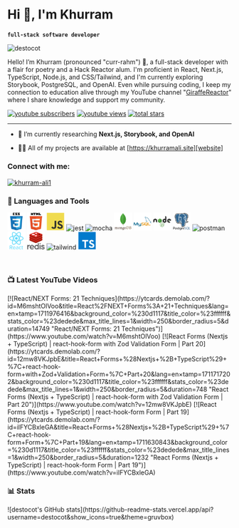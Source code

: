 # Hi 👋, I'm Khurram
**`full-stack software developer`**
<p>
  <img src="https://komarev.com/ghpvc/?username=destocot&label=Profile%20views&color=0e75b6&style=flat" alt="destocot" />
</p>

Hello! I’m Khurram (pronounced "curr-rahm") 👋, a full-stack developer with a flair for poetry and a Hack Reactor alum. I'm proficient in React, Next.js, TypeScript, Node.js, and CSS/Tailwind, and I'm currently exploring Storybook, PostgreSQL, and OpenAI. Even while pursuing coding, I keep my connection to education alive through my YouTube channel "[GiraffeReactor][youtube]" where I share knowledge and support my community. 

 <p align="left">
      <a href="https://www.youtube.com/c/giraffereactor?sub_confirmation=1">
         <img alt="youtube subscribers" title="Subscribe to my YouTube channel" src="https://custom-icon-badges.demolab.com/youtube/channel/subscribers/UCtUA3gHBQwxn5C2L5xMRF0Q?color=%23E05D44&label=SUBSCRIBE&logo=video&logoColor=white&style=for-the-badge&labelColor=CE4630"/></a> 
      <a href="https://www.youtube.com/c/giraffereactor">
         <img alt="youtube views" title="YouTube views" src="https://custom-icon-badges.demolab.com/youtube/channel/views/UCtUA3gHBQwxn5C2L5xMRF0Q?color=%23E1AD0E&logo=eye&logoColor=white&style=for-the-badge&labelColor=C79600"/></a> 
      <a href="https://github.com/destocot?tab=repositories&sort=stargazers">
         <img alt="total stars" title="Total stars on GitHub" src="https://custom-icon-badges.demolab.com/github/stars/destocot?color=55960c&style=for-the-badge&labelColor=488207&logo=star"/></a>
   </p>
   
---


- 🌱 I’m currently researching **Next.js, Storybook, and OpenAI**

- 👨‍💻 All of my projects are available at [https://khurramali.site][website]

<h3 align="left">Connect with me:</h3>
<p align="left">
<a href="https://linkedin.com/in/khurram-ali1" target="blank"><img align="center" src="https://raw.githubusercontent.com/rahuldkjain/github-profile-readme-generator/master/src/images/icons/Social/linked-in-alt.svg" alt="khurram-ali1" height="30" width="40" /></a>
</p>

<h3>🧰 Languages and Tools</h3>
<p> 
  <img src="https://raw.githubusercontent.com/devicons/devicon/master/icons/css3/css3-original-wordmark.svg" alt="css3" width="40" height="40"/>
  <img src="https://raw.githubusercontent.com/devicons/devicon/master/icons/html5/html5-original-wordmark.svg" alt="html5" width="40" height="40"/> 
  <img src="https://raw.githubusercontent.com/devicons/devicon/master/icons/javascript/javascript-original.svg" alt="javascript" width="40" height="40"/>   <img src="https://www.vectorlogo.zone/logos/jestjsio/jestjsio-icon.svg" alt="jest" width="40" height="40"/> 
  <img src="https://www.vectorlogo.zone/logos/mochajs/mochajs-icon.svg" alt="mocha" width="40" height="40"/> 
  <img src="https://raw.githubusercontent.com/devicons/devicon/master/icons/mongodb/mongodb-original-wordmark.svg" alt="mongodb" width="40" height="40"/>   <img src="https://raw.githubusercontent.com/devicons/devicon/master/icons/mysql/mysql-original-wordmark.svg" alt="mysql" width="40" height="40"/>
  <img src="https://raw.githubusercontent.com/devicons/devicon/master/icons/nodejs/nodejs-original-wordmark.svg" alt="nodejs" width="40" height="40"/>      <img src="https://raw.githubusercontent.com/devicons/devicon/master/icons/postgresql/postgresql-original-wordmark.svg" alt="postgresql" width="40" height="40"/>
  <img src="https://www.vectorlogo.zone/logos/getpostman/getpostman-icon.svg" alt="postman" width="40" height="40"/> 
  <img src="https://raw.githubusercontent.com/devicons/devicon/master/icons/react/react-original-wordmark.svg" alt="react" width="40" height="40"/>
  <img src="https://raw.githubusercontent.com/devicons/devicon/master/icons/redis/redis-original-wordmark.svg" alt="redis" width="40" height="40"/>
  <img src="https://www.vectorlogo.zone/logos/tailwindcss/tailwindcss-icon.svg" alt="tailwind" width="40" height="40"/>
  <img src="https://raw.githubusercontent.com/devicons/devicon/master/icons/typescript/typescript-original.svg" alt="typescript" width="40" height="40"/> </p>
<br />

<h3>📺 Latest YouTube Videos</h3>
<!-- BEGIN YOUTUBE-CARDS -->
[![React/NEXT Forms: 21 Techniques](https://ytcards.demolab.com/?id=M6mshtOlVoo&title=React%2FNEXT+Forms%3A+21+Techniques&lang=en&timestamp=1711976416&background_color=%230d1117&title_color=%23ffffff&stats_color=%23dedede&max_title_lines=1&width=250&border_radius=5&duration=14749 "React/NEXT Forms: 21 Techniques")](https://www.youtube.com/watch?v=M6mshtOlVoo)
[![React Forms (Nextjs + TypeScript) | react-hook-form with Zod Validation Form | Part 20](https://ytcards.demolab.com/?id=12mw8VKJpbE&title=React+Forms+%28Nextjs+%2B+TypeScript%29+%7C+react-hook-form+with+Zod+Validation+Form+%7C+Part+20&lang=en&timestamp=1711717202&background_color=%230d1117&title_color=%23ffffff&stats_color=%23dedede&max_title_lines=1&width=250&border_radius=5&duration=748 "React Forms (Nextjs + TypeScript) | react-hook-form with Zod Validation Form | Part 20")](https://www.youtube.com/watch?v=12mw8VKJpbE)
[![React Forms (Nextjs + TypeScript) | react-hook-form Form | Part 19](https://ytcards.demolab.com/?id=ilFYCBxleGA&title=React+Forms+%28Nextjs+%2B+TypeScript%29+%7C+react-hook-form+Form+%7C+Part+19&lang=en&timestamp=1711630843&background_color=%230d1117&title_color=%23ffffff&stats_color=%23dedede&max_title_lines=1&width=250&border_radius=5&duration=1232 "React Forms (Nextjs + TypeScript) | react-hook-form Form | Part 19")](https://www.youtube.com/watch?v=ilFYCBxleGA)
<!-- END YOUTUBE-CARDS -->
<br />

<h3>📊 Stats</h3>
![destocot's GitHub stats](https://github-readme-stats.vercel.app/api?username=destocot&show_icons=true&theme=gruvbox)

<!--

-->
[website]: https://khurramali.site
[youtube]: https://youtube.com/@giraffereactor
